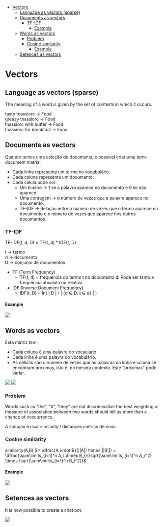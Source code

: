 

<!-- toc -->

- [Vectors](#vectors)
  * [Language as vectors (sparse)](#language-as-vectors-sparse)
  * [Documents as vectors](#documents-as-vectors)
    + [TF-IDF](#tf-idf)
      - [Example](#example)
  * [Words as vectors](#words-as-vectors)
    + [Problem](#problem)
    + [Cosine similarity](#cosine-similarity)
      - [Example](#example-1)
  * [Setences as vectors](#setences-as-vectors)

<!-- tocstop -->

# Vectors

## Language as vectors (sparse)

The meaning of a word is given by the set of contexts in which it occurs.

tasty tnassiorc -> Food<br>
greasy tnassiorc -> Food<br>
tnassiorc with butter -> Food<br>
tnassiorc for breakfast -> Food

## Documents as vectors

Quando temos uma coleção de documents, é possível criar uma term-document matriz:<br>

- Cada linha representa um termo no vocabulário.
- Cada coluna representa um documento.
- Cada célula pode ser:
  - Um binário -> 1 se a palavra aparece no documento e 0 se não aparece.
  - Uma contagem -> o número de vezes que a palavra aparece no documento.
  - TF-IDF -> Relação entre o número de vezes que o termo aparece no documento e o número de vezes que aparece nos outros documentos.

### TF-IDF

TF-IDF(t, d, D) = TF(t, d) \* IDF(t, D)

t -> termo<br>
d -> documento<br>
D -> conjunto de documentos

- TF (Term Frequency)
  - TF(t, d) = frequência do termo t no documento d. Pode ser tanto a frequência absoluta ou relativa.
- IDF (Inverse Document Frequency)
  - IDF(t, D) = ln( | D | / | {d $\in$ D: t $\in$ d} | )

#### Example

<img src="Imagens/Aula5 TF-IDF.png">

## Words as vectors

Esta matriz tem:

- Cada coluna é uma palavra do vocaulário.
- Cada linha é uma palavra do vocabulário.
- As células são o número de vezes que as palavras da linha e coluna se encontram próximas, isto é, no mesmo contexto. Este "próximas" pode variar.

<img src="Imagens/Aula5 Words vectors.png">

<img src="Imagens/Aula5 Words vectors context.png">

### Problem

Words such as "the", "it", "they" are not discriminative the best weighting or measure of association between two words should tell us more than a chance of coocurrence.

A solução é usar similarity / distances metrics de novo.

### Cosine similarity

similarity(A,B) $= \dfrac{A \cdot B}{||A|| \times ||B||} = \dfrac{\sum\limits_{i=1}^n A_i \times B_i}{\sqrt{\sum\limits_{i=1}^n A_i^2} \times \sqrt{\sum\limits_{i=1}^n B_i^2}}$

#### Example

<img src="Imagens/Aula5 Cosine similarity.png">

## Setences as vectors

It is now possible to create a chat bot.

<img src="Imagens/Aula5 Chatbot.png">
